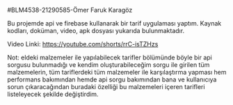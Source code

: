 #BLM4538-21290585-Ömer Faruk Karagöz

Bu projemde api ve firebase kullanarak bir tarif uygulaması yaptım. Kaynak kodları, doküman, video, apk dosyası yukarıda bulunmaktadır.

Video Linki: https://youtube.com/shorts/rrC-isTZHzs

Not: eldeki malzemeler ile yapılabilecek tarifler bölümünde böyle bir api sorgusu bulunmadığı ve kendim oluşturabileceğim sorgu ile girilen tüm malzemelerin,
tüm tariflerdeki tüm malzemeler ile karşılaştırma yapması hem performans bakımından hemde api sorgu bakımından bana ve kullanıcıya sorun çıkaracağından buradaki özelliği bu malzemeleri içeren tarifleri listeleyecek şekilde değiştirdim.
